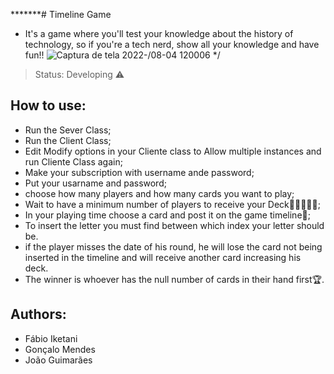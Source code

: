*******# Timeline Game
+ It's a game where you'll test your knowledge about the history of technology, so if you're a tech nerd, show all your knowledge and have fun!!
![Captura de tela 2022-/08-04 120006](https://user-images.githubusercontent.com/108727648/186260255-089bf320-82fa-48fd-af6b-ddba745f9711.png)
*/
>Status: Developing ⚠️

## How to use:
+ Run the Sever Class;
+ Run the Client Class;
+ Edit Modify options in your Cliente class to Allow multiple instances and run Cliente Class again;
+ Make your subscription with username ande password;
+ Put your usarname and password;
+ choose how many players and how many cards you want to play;
+ Wait to have a minimum number of players to receive your Deck🧑🏿‍🤝‍🧑🏿;
+ In your playing time choose a card and post it on the game timeline🎴;
+ To insert the letter you must find between which index your letter should be.
+ if the player misses the date of his round, he will lose the card not being inserted in the timeline and will receive another card increasing his deck.
+ The winner is whoever has the null number of cards in their hand first🏆.

## Authors:
+ Fábio Iketani
+ Gonçalo Mendes
+ João Guimarães
